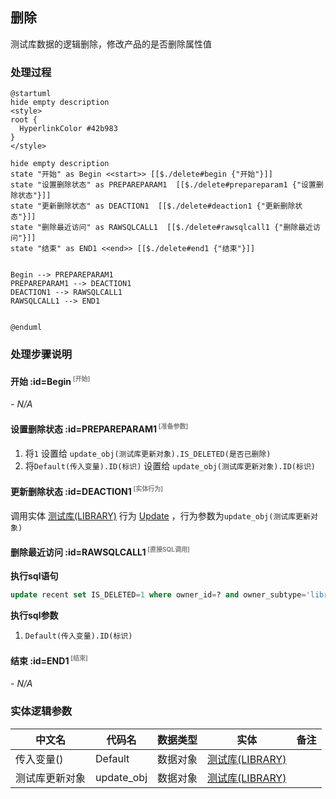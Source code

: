 ## 删除 <!-- {docsify-ignore-all} -->

   测试库数据的逻辑删除，修改产品的是否删除属性值

### 处理过程

```plantuml
@startuml
hide empty description
<style>
root {
  HyperlinkColor #42b983
}
</style>

hide empty description
state "开始" as Begin <<start>> [[$./delete#begin {"开始"}]]
state "设置删除状态" as PREPAREPARAM1  [[$./delete#prepareparam1 {"设置删除状态"}]]
state "更新删除状态" as DEACTION1  [[$./delete#deaction1 {"更新删除状态"}]]
state "删除最近访问" as RAWSQLCALL1  [[$./delete#rawsqlcall1 {"删除最近访问"}]]
state "结束" as END1 <<end>> [[$./delete#end1 {"结束"}]]


Begin --> PREPAREPARAM1
PREPAREPARAM1 --> DEACTION1
DEACTION1 --> RAWSQLCALL1
RAWSQLCALL1 --> END1


@enduml
```


### 处理步骤说明

#### 开始 :id=Begin<sup class="footnote-symbol"> <font color=gray size=1>[开始]</font></sup>



*- N/A*
#### 设置删除状态 :id=PREPAREPARAM1<sup class="footnote-symbol"> <font color=gray size=1>[准备参数]</font></sup>



1. 将`1` 设置给  `update_obj(测试库更新对象).IS_DELETED(是否已删除)`
2. 将`Default(传入变量).ID(标识)` 设置给  `update_obj(测试库更新对象).ID(标识)`

#### 更新删除状态 :id=DEACTION1<sup class="footnote-symbol"> <font color=gray size=1>[实体行为]</font></sup>



调用实体 [测试库(LIBRARY)](module/TestMgmt/library.md) 行为 [Update](module/TestMgmt/library#行为) ，行为参数为`update_obj(测试库更新对象)`

#### 删除最近访问 :id=RAWSQLCALL1<sup class="footnote-symbol"> <font color=gray size=1>[直接SQL调用]</font></sup>



<p class="panel-title"><b>执行sql语句</b></p>

```sql
update recent set IS_DELETED=1 where owner_id=? and owner_subtype='library'
```

<p class="panel-title"><b>执行sql参数</b></p>

1. `Default(传入变量).ID(标识)`


#### 结束 :id=END1<sup class="footnote-symbol"> <font color=gray size=1>[结束]</font></sup>



*- N/A*



### 实体逻辑参数

|    中文名   |    代码名    |  数据类型    |  实体   |备注 |
| --------| --------| -------- | -------- | --------   |
|传入变量(<i class="fa fa-check"/></i>)|Default|数据对象|[测试库(LIBRARY)](module/TestMgmt/library.md)||
|测试库更新对象|update_obj|数据对象|[测试库(LIBRARY)](module/TestMgmt/library.md)||
